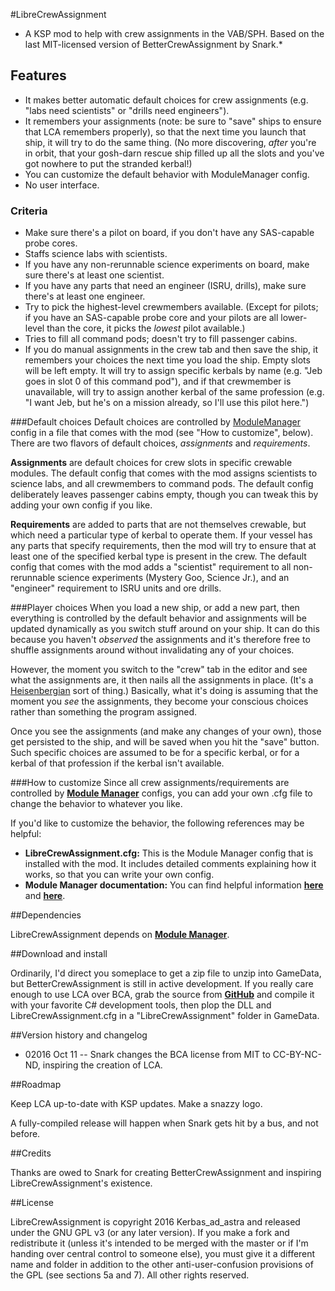 #LibreCrewAssignment
* A KSP mod to help with crew assignments in the VAB/SPH.  Based on the last MIT-licensed version of BetterCrewAssignment by Snark.*

## Features

* It makes better automatic default choices for crew assignments (e.g. "labs need scientists" or "drills need engineers").
* It remembers your assignments (note: be sure to "save" ships to ensure that LCA remembers properly), so that the next time you launch that ship, it will try to do the same thing.  (No more discovering, *after* you're in orbit, that your gosh-darn rescue ship filled up all the slots and you've got nowhere to put the stranded kerbal!)
* You can customize the default behavior with ModuleManager config.
* No user interface.

### Criteria

* Make sure there's a pilot on board, if you don't have any SAS-capable probe cores.
* Staffs science labs with scientists.
* If you have any non-rerunnable science experiments on board, make sure there's at least one scientist.
* If you have any parts that need an engineer (ISRU, drills), make sure there's at least one engineer.
* Try to pick the highest-level crewmembers available. (Except for pilots; if you have an SAS-capable probe core and your pilots are all lower-level than the core, it picks the *lowest* pilot available.)
* Tries to fill all command pods; doesn't try to fill passenger cabins.
* If you do manual assignments in the crew tab and then save the ship, it remembers your choices the next time you load the ship.  Empty slots will be left empty.  It will try to assign specific kerbals by name (e.g. "Jeb goes in slot 0 of this command pod"), and if that crewmember is unavailable, will try to assign another kerbal of the same profession (e.g. "I want Jeb, but he's on a mission already, so I'll use this pilot here.")

###Default choices
Default choices are controlled by [ModuleManager](http://forum.kerbalspaceprogram.com/index.php?/topic/50533-105-module-manager-2613-november-9th-with-more-sha-and-less-bug-upgrade/) config in a file that comes with the mod (see "How to customize", below).  There are two flavors of default choices, *assignments* and *requirements*.

**Assignments** are default choices for crew slots in specific crewable modules.  The default config that comes with the mod assigns scientists to science labs, and all crewmembers to command pods. The default config deliberately leaves passenger cabins empty, though you can tweak this by adding your own config if you like.

**Requirements** are added to parts that are not themselves crewable, but which need a particular type of kerbal to operate them.  If your vessel has any parts that specify requirements, then the mod will try to ensure that at least one of the specified kerbal type is present in the crew. The default config that comes with the mod adds a "scientist" requirement to all non-rerunnable science experiments (Mystery Goo, Science Jr.), and an "engineer" requirement to ISRU units and ore drills.

###Player choices
When you load a new ship, or add a new part, then everything is controlled by the default behavior and assignments will be updated dynamically as you switch stuff around on your ship. It can do this because you haven't *observed* the assignments and it's therefore free to shuffle assignments around without invalidating any of your choices.

However, the moment you switch to the "crew" tab in the editor and see what the assignments are, it then nails all the assignments in place.  (It's a [Heisenbergian](https://en.wikipedia.org/wiki/Observer_effect_%28physics%29) sort of thing.)  Basically, what it's doing is assuming that the moment you *see* the assignments, they become your conscious choices rather than something the program assigned.

Once you see the assignments (and make any changes of your own), those get persisted to the ship, and will be saved when you hit the "save" button.  Such specific choices are assumed to be for a specific kerbal, or for a kerbal of that profession if the kerbal isn't available.

###How to customize
Since all crew assignments/requirements are controlled by [**Module Manager**](http://forum.kerbalspaceprogram.com/index.php?/topic/50533-105-module-manager-2613-november-9th-with-more-sha-and-less-bug-upgrade/) configs,  you can add your own .cfg file to change the behavior to whatever you like.

If you'd like to customize the behavior, the following references may be helpful:

* **LibreCrewAssignment.cfg:** This is the Module Manager config that is installed with the mod. It includes detailed comments explaining how it works, so that you can write your own config.
* **Module Manager documentation:**  You can find helpful information [**here**](https://github.com/sarbian/ModuleManager/wiki/Module-Manager-Syntax) and [**here**](https://github.com/sarbian/ModuleManager/wiki/Module-Manager-Handbook).

##Dependencies

LibreCrewAssignment depends on [**Module Manager**](http://forum.kerbalspaceprogram.com/index.php?/topic/50533-105-module-manager-2613-november-9th-with-more-sha-and-less-bug-upgrade/).

##Download and install

Ordinarily, I'd direct you someplace to get a zip file to unzip into GameData, but BetterCrewAssignment is still in active development.  If you really care enough to use LCA over BCA, grab the source from [**GitHub**](https://github.com/Kerbas-ad-astra/LibreCrewAssignment) and compile it with your favorite C# development tools, then plop the DLL and LibreCrewAssignment.cfg in a "LibreCrewAssignment" folder in GameData.

##Version history and changelog

* 02016 Oct 11 -- Snark changes the BCA license from MIT to CC-BY-NC-ND, inspiring the creation of LCA.

##Roadmap

Keep LCA up-to-date with KSP updates.  Make a snazzy logo.

A fully-compiled release will happen when Snark gets hit by a bus, and not before.

##Credits

Thanks are owed to Snark for creating BetterCrewAssignment and inspiring LibreCrewAssignment's existence.

##License

LibreCrewAssignment is copyright 2016 Kerbas_ad_astra and released under the GNU GPL v3 (or any later version).  If you make a fork and redistribute it (unless it's intended to be merged with the master or if I'm handing over central control to someone else), you must give it a different name and folder in addition to the other anti-user-confusion provisions of the GPL (see sections 5a and 7).  All other rights reserved.